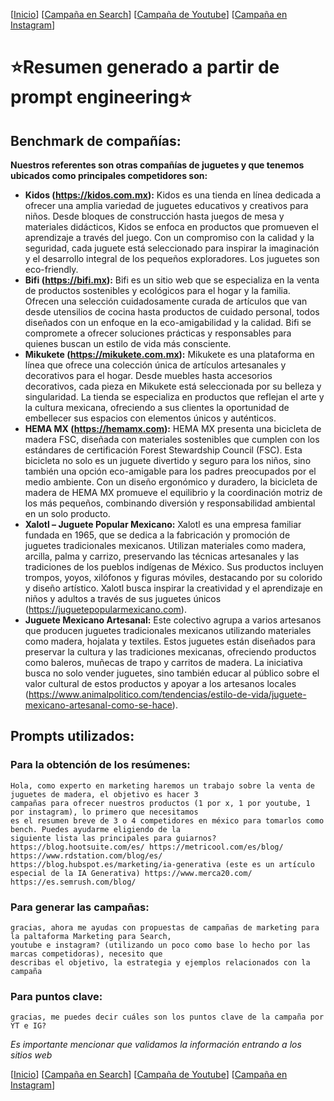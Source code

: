 \[[Inicio](README.md)\] \[[Campaña en Search](search.md)\] \[[Campaña de Youtube](youtube.md)\] \[[Campaña en Instagram](instagram.md)\]
# :star:Resumen generado a partir de prompt engineering:star:

## Benchmark de compañías:
**Nuestros referentes son otras compañías de juguetes y que tenemos ubicados como principales competidores son:**

- **Kidos (https://kidos.com.mx):** Kidos es una tienda en línea dedicada a ofrecer una amplia variedad de juguetes educativos y creativos para niños. Desde bloques de construcción hasta juegos de mesa y materiales didácticos, Kidos se enfoca en productos que promueven el aprendizaje a través del juego. Con un compromiso con la calidad y la seguridad, cada juguete está seleccionado para inspirar la imaginación y el desarrollo integral de los pequeños exploradores. Los juguetes son eco-friendly.
- **Bifi (https://bifi.mx):** Bifi es un sitio web que se especializa en la venta de productos sostenibles y ecológicos para el hogar y la familia. Ofrecen una selección cuidadosamente curada de artículos que van desde utensilios de cocina hasta productos de cuidado personal, todos diseñados con un enfoque en la eco-amigabilidad y la calidad. Bifi se compromete a ofrecer soluciones prácticas y responsables para quienes buscan un estilo de vida más consciente.
- **Mikukete (https://mikukete.com.mx):** Mikukete es una plataforma en línea que ofrece una colección única de artículos artesanales y decorativos para el hogar. Desde muebles hasta accesorios decorativos, cada pieza en Mikukete está seleccionada por su belleza y singularidad. La tienda se especializa en productos que reflejan el arte y la cultura mexicana, ofreciendo a sus clientes la oportunidad de embellecer sus espacios con elementos únicos y auténticos.
- **HEMA MX (https://hemamx.com):** HEMA MX presenta una bicicleta de madera FSC, diseñada con materiales sostenibles que cumplen con los estándares de certificación Forest Stewardship Council (FSC). Esta bicicleta no solo es un juguete divertido y seguro para los niños, sino también una opción eco-amigable para los padres preocupados por el medio ambiente. Con un diseño ergonómico y duradero, la bicicleta de madera de HEMA MX promueve el equilibrio y la coordinación motriz de los más pequeños, combinando diversión y responsabilidad ambiental en un solo producto.
- **Xalotl – Juguete Popular Mexicano:** Xalotl es una empresa familiar fundada en 1965, que se dedica a la fabricación y promoción de juguetes tradicionales mexicanos. Utilizan materiales como madera, arcilla, palma y carrizo, preservando las técnicas artesanales y las tradiciones de los pueblos indígenas de México. Sus productos incluyen trompos, yoyos, xilófonos y figuras móviles, destacando por su colorido y diseño artístico. Xalotl busca inspirar la creatividad y el aprendizaje en niños y adultos a través de sus juguetes únicos​ (https://juguetepopularmexicano.com)​.
- **Juguete Mexicano Artesanal:** Este colectivo agrupa a varios artesanos que producen juguetes tradicionales mexicanos utilizando materiales como madera, hojalata y textiles. Estos juguetes están diseñados para preservar la cultura y las tradiciones mexicanas, ofreciendo productos como baleros, muñecas de trapo y carritos de madera. La iniciativa busca no solo vender juguetes, sino también educar al público sobre el valor cultural de estos productos y apoyar a los artesanos locales​ (https://www.animalpolitico.com/tendencias/estilo-de-vida/juguete-mexicano-artesanal-como-se-hace)​.

## Prompts utilizados:
### Para la obtención de los resúmenes:
~~~
Hola, como experto en marketing haremos un trabajo sobre la venta de juguetes de madera, el objetivo es hacer 3
campañas para ofrecer nuestros productos (1 por x, 1 por youtube, 1 por instagram), lo primero que necesitamos
es el resumen breve de 3 o 4 competidores en méxico para tomarlos como bench. Puedes ayudarme eligiendo de la
siguiente lista las principales para guiarnos? https://blog.hootsuite.com/es/ https://metricool.com/es/blog/
https://www.rdstation.com/blog/es/ https://blog.hubspot.es/marketing/ia-generativa (este es un artículo
especial de la IA Generativa) https://www.merca20.com/ https://es.semrush.com/blog/
~~~

### Para generar las campañas:
~~~
gracias, ahora me ayudas con propuestas de campañas de marketing para la paltaforma Marketing para Search,
youtube e instagram? (utilizando un poco como base lo hecho por las marcas competidoras), necesito que
describas el objetivo, la estrategia y ejemplos relacionados con la campaña
~~~

### Para puntos clave:
~~~
gracias, me puedes decir cuáles son los puntos clave de la campaña por YT e IG? 
~~~

*Es importante mencionar que validamos la información entrando a los sitios web*

\[[Inicio](README.md)\] \[[Campaña en Search](search.md)\] \[[Campaña de Youtube](youtube.md)\] \[[Campaña en Instagram](instagram.md)\]

